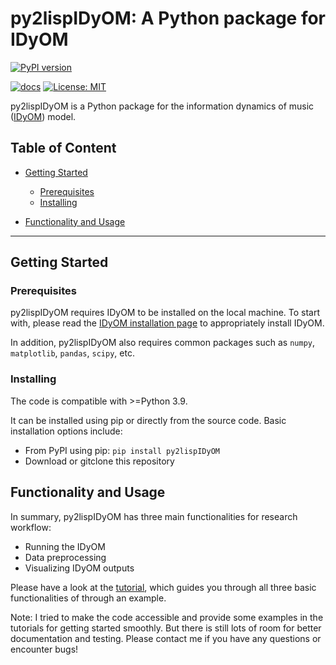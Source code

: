 # py2lispIDyOM: A Python package for IDyOM

[![PyPI version](https://badge.fury.io/py/py2lispIDyOM.svg)](https://badge.fury.io/py/py2lispIDyOM)

[![docs](https://github.com/xinyiguan/py2lispIDyOM/actions/workflows/docs.yml/badge.svg)](https://xinyiguan.github.io/py2lispIDyOM/)
[![License: MIT](https://img.shields.io/badge/License-MIT-yellow.svg)](https://opensource.org/licenses/MIT)


py2lispIDyOM is a Python package for the information dynamics of music ([IDyOM](https://github.com/mtpearce/idyom/))
model.

## Table of Content

- [Getting Started](#getting-started)
  - [Prerequisites](#prerequisites)
  - [Installing](#installing)


- [Functionality and Usage](#functionality-and-usage)

---

## Getting Started

### Prerequisites

py2lispIDyOM requires IDyOM to be installed on the local machine. To start with, please read
the [IDyOM installation page](https://github.com/mtpearce/idyom/wiki/Installation) to appropriately install IDyOM.

In addition, py2lispIDyOM also requires common packages such as `numpy`, `matplotlib`, `pandas`, `scipy`, etc.

### Installing

The code is compatible with >=Python 3.9.

It can be installed using pip or directly from the source code. 
Basic installation options include:

- From PyPI using pip: `pip install py2lispIDyOM`
- Download or gitclone this repository

## Functionality and Usage

In summary, py2lispIDyOM has three main functionalities for research workflow:

- Running the IDyOM
- Data preprocessing
- Visualizing IDyOM outputs

Please have a look at the [tutorial](tutorial/), which guides you through all three basic functionalities of through an
example.

Note: I tried to make the code accessible and provide some examples in the tutorials for getting started smoothly. But
there is still lots of room for better documentation and testing. Please contact me if you have any questions or
encounter bugs!

